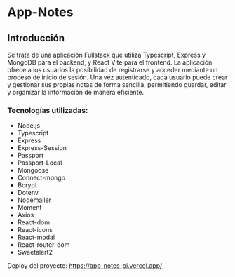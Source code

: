 # App-Notes

## Introducción

Se trata de una aplicación Fullstack que utiliza Typescript, Express y MongoDB para el backend, y React Vite para el frontend. La aplicación ofrece a los usuarios la posibilidad de registrarse y acceder mediante un proceso de inicio de sesión. Una vez autenticado, cada usuario puede crear y gestionar sus propias notas de forma sencilla, permitiendo guardar, editar y organizar la información de manera eficiente.

### Tecnologías utilizadas:

- Node.js
- Typescript
- Express
- Express-Session
- Passport
- Passport-Local
- Mongoose
- Connect-mongo
- Bcrypt
- Dotenv
- Nodemailer
- Moment
- Axios
- React-dom
- React-icons
- React-modal
- React-router-dom
- Sweetalert2

Deploy del proyecto:
https://app-notes-pi.vercel.app/
